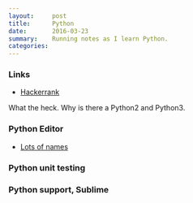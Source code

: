 ```yaml
---
layout:     post
title:      Python
date:       2016-03-23 
summary:    Running notes as I learn Python. 
categories: 
---
```


### Links 
  - [Hackerrank](https://www.hackerrank.com/domains/python/py-introduction)


What the heck. Why is there a Python2 and Python3. 


### Python Editor 
  - [Lots of names](http://stackoverflow.com/questions/893162/whats-a-good-ide-for-python-on-mac-os-x)


### Python unit testing 


### Python support, Sublime 

